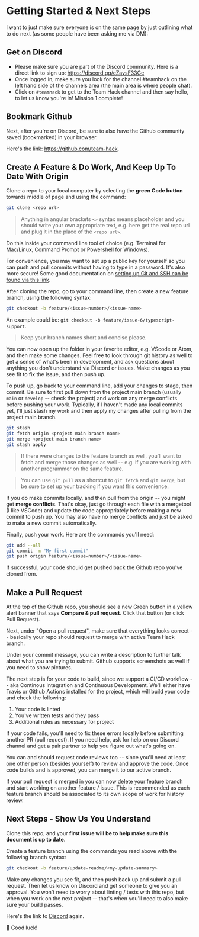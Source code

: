 # Getting Started & Next Steps

I want to just make sure everyone is on the same page by just outlining what to do next (as some people have been asking me via DM):

## Get on Discord

- Please make sure you are part of the Discord community. Here is a direct link to sign up: https://discord.gg/cZaysF33Ge
- Once logged in, make sure you look for the channel #teamhack on the left hand side of the channels area (the main area is where people chat).
- Click on `#teamhack` to get to the Team Hack channel and then say hello, to let us know you're in! Mission 1 complete!

## Bookmark Github

Next, after you're on Discord, be sure to also have the Github community saved (bookmarked) in your browser.

Here's the link: https://github.com/team-hack.

## Create A Feature & Do Work, And Keep Up To Date With Origin

Clone a repo to your local computer by selecting the **green Code button** towards middle of page and using the command:

```sh
git clone <repo url>
```

> Anything in angular brackets `<>` syntax means placeholder and you should write your own appropriate text, e.g. here get the real repo url and plug it in the place of the `<repo url>`.

Do this inside your command line tool of choice (e.g. Terminal for Mac/Linux, Command Prompt or Powershell for Windows).

For convenience, you may want to set up a public key for yourself so you can push and pull commits without having to type in a password. It's also more secure! Some good documentation on [setting up Git and SSH can be found via this link](https://gorails.com/setup/osx/11.0-big-sur).

After cloning the repo, go to your command line, then create a new feature branch, using the following syntax:

```sh
git checkout -b feature/<issue-number>/<issue-name>
```

An example could be: `git checkout -b feature/issue-6/typescript-support`.

> Keep your branch names short and concise please.

You can now open up the folder in your favorite editor, e.g. VScode or Atom, and then make some changes. Feel free to look through git history as well to get a sense of what's been in development, and ask questions about anything you don't understand via Discord or issues. Make changes as you see fit to fix the issue, and then push up.

To push up, go back to your command line, add your changes to stage, then commit. Be sure to first pull down from the project main branch (usually `main` or `develop` -- check the project) and work on any merge conflicts before pushing your work. Typically, if I haven't made any local commits yet, I'll just stash my work and then apply my changes after pulling from the project main branch.

```sh
git stash
git fetch origin <project main branch name>
git merge <project main branch name>
git stash apply
```

> If there were changes to the feature branch as well, you'll want to fetch and merge those changes as well -- e.g. if you are working with another programmer on the same feature.

> You can use `git pull` as a shortcut to `git fetch` and `git merge`, but be sure to set up your tracking if you want this convenience.

If you do make commits locally, and then pull from the origin -- you might get **merge conflicts**. That's okay, just go through each file with a mergetool (I like VSCode) and update the code appropriately before making a new commit to push up. You may also have no merge conflicts and just be asked to make a new commit automatically.

Finally, push your work. Here are the commands you'll need:

```sh
git add --all
git commit -m "My first commit"
git push origin feature/<issue-number>/<issue-name>
```

If successful, your code should get pushed back the Github repo you've cloned from.

## Make a Pull Request

At the top of the Github repo, you should see a new Green button in a yellow alert banner that says **Compare & pull request**. Click that button (or click Pull Request).

Next, under "Open a pull request", make sure that everything looks correct -- basically your repo should request to merge with active Team Hack branch.

Under your commit message, you can write a description to further talk about what you are trying to submit. Github supports screenshots as well if you need to show pictures.

The next step is for your code to build, since we support a CI/CD workflow -- aka Continous Integration and Continuous Development. We'll either have Travis or Github Actions installed for the project, which will build your code and check the following:

1. Your code is linted
2. You've written tests and they pass
3. Additional rules as necessary for project

If your code fails, you'll need to fix these errors locally before submitting another PR (pull request). If you need help, ask for help on our Discord channel and get a pair partner to help you figure out what's going on.

You can and should request code reviews too -- since you'll need at least one other person (besides yourself) to review and approve the code. Once code builds and is approved, you can merge it to our active branch.

If your pull request is merged in you can now delete your feature branch and start working on another feature / issue. This is recommended as each feature branch should be associated to its own scope of work for history review.

## Next Steps - Show Us You Understand

Clone this repo, and your **first issue will be to help make sure this document is up to date.**

Create a feature branch using the commands you read above with the following branch syntax:

```sh
git checkout -b feature/update-readme/<my-update-summary>
```

Make any changes you see fit, and then push back up and submit a pull request. Then let us know on Discord and get someone to give you an approval. You won't need to worry about linting / tests with this repo, but when you work on the next project -- that's when you'll need to also make sure your build passes.

Here's the link to [Discord](https://discord.gg/sFHSVR5) again.

🚀 Good luck!
